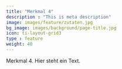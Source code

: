 ```yaml
---
title: "Merkmal 4"
description : "This is meta description"
image: images/feature/zutaten.jpg
bg_image: images/background/page-title.jpg
icon: ti-layout-grid3
type : feature
weight: 40
---
```


Merkmal 4. Hier steht ein Text.